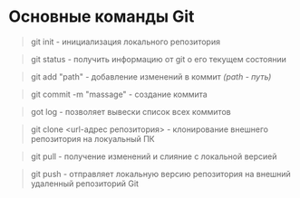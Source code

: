 # Основные команды Git

>git init - инициализация локального репозитория

>git status - получить информацию от git о его текущем состоянии

>git add "path" - добавление изменений в коммит *(path - путь)*

>git commit -m "massage" - создание коммита

>got log - позволяет вывески список всех коммитов

>git clone <url-адрес репозитория> - клонирование внешнего репозитория на локуальный ПК

>git pull - получение изменений и слияние с локальной версией

>git push - отправляет локальную версию репозитория на внешний удаленный репозиторий Git